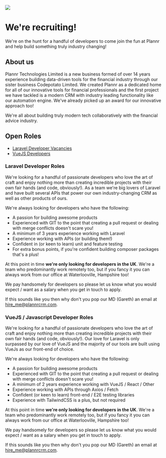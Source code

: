 ![](https://plannrcrm.com/assets/plannr-dark.svg)

# We're recruiting!

We're on the hunt for a handful of developers to come join the fun at Plannr and help build something truly industry changing! 

## About us
Plannr Technologies Limited is a new business formed of over 14 years experience building data-driven tools for the financial industry through our sister business Codepotato Limited. We created Plannr as a dedicated home for all of our innovative tools for financial professionals and the first project we have tackled is a modern CRM with industry leading functionality like our automation engine. We've already picked up an award for our innovative approach too! 

We're all about building truly modern tech collaboratively with the financial advice industry. 

## Open Roles

- [Laravel Developer Vacancies](https://github.com/PlannrCrm/Recruiting#laravel-developer-roles)
- [VueJS Developers](https://github.com/PlannrCrm/Recruiting/edit/main/README.md#vuejs--javascript-developer-roles)

### Laravel Developer Roles

We're looking for a handful of passionate developers who love the art of craft and enjoy nothing more than creating incredible projects with their own fair hands (and code, obviously!). As a team we're big lovers of Laravel and have built several APIs that power our own industry-changing CRM as well as other products of ours. 

We're always looking for developers who have the following: 
- A passion for building awesome products
- Experienced with GIT to the point that creating a pull request or dealing with merge conflicts doesn't scare you!
- A minimum of 3 years experience working with Laravel
- Experience working with APIs (or building them!)
- Confident in (or keen to learn) unit and feature testing
- For extra bonus points, if you're confident building composer packages that's a plus! 

At this point in time **we're only looking for developers in the UK**. We're a team who predominantly work remotely too, but if you fancy it you can always work from our office at Waterlooville, Hampshire too! 

We pay handsomely for developers so please let us know what you would expect / want as a salary when you get in touch to apply. 

If this sounds like you then why don't you pop our MD (Gareth) an email at hire_me@plannrcrm.com.

### VueJS / Javascript Developer Roles

We're looking for a handful of passionate developers who love the art of craft and enjoy nothing more than creating incredible projects with their own fair hands (and code, obviously!). Our love for Laravel is only surpassed by our love of VueJS and the majority of our tools are built using VueJs as our front-end of choice. 

We're always looking for developers who have the following: 
- A passion for building awesome products
- Experienced with GIT to the point that creating a pull request or dealing with merge conflicts doesn't scare you!
- A minimum of 2 years experience working with VueJS / React / Other
- Experience working with APIs through Axios / Fetch 
- Confident (or keen to learn) front-end / E2E testing libraries
- Experience with TailwindCSS is a plus, but not required

At this point in time **we're only looking for developers in the UK**. We're a team who predominantly work remotely too, but if you fancy it you can always work from our office at Waterlooville, Hampshire too! 

We pay handsomely for developers so please let us know what you would expect / want as a salary when you get in touch to apply. 

If this sounds like you then why don't you pop our MD (Gareth) an email at hire_me@plannrcrm.com.


